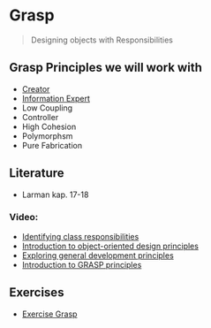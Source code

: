 # Grasp
> Designing objects with Responsibilities


## Grasp Principles we will work with
* [Creator](creator.md)
* [Information Expert](information_expert.md)
* Low Coupling
* Controller
* High Cohesion
* Polymorphsm
* Pure Fabrication


## Literature
* Larman kap. 17-18

### Video:
* [Identifying class responsibilities](https://www.lynda.com/Java-tutorials/Identifying-class-responsibilities/96949/106080-4.html)
* [Introduction to object-oriented design principles](https://www.lynda.com/Java-tutorials/Introduction-object-oriented-design-principles/96949/106102-4.html)
* [Exploring general development principles](https://www.lynda.com/Java-tutorials/Exploring-general-development-principles/96949/106103-4.html)
* [Introduction to GRASP principles](https://www.lynda.com/Java-tutorials/Introduction-GRASP-principles/96949/106106-4.html)

## Exercises
* [Exercise Grasp](https://docs.google.com/document/d/e/2PACX-1vTeAGLAqQDh5hGOoEiLcf6p-HS-bP8Tgffd4cWDXbZBJrktL5Vn56jZum0_7-VIOID_jy6BV355IY8-/pub)
